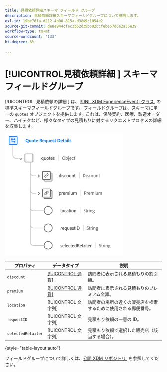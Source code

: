 ```yaml
---
title: 見積依頼詳細スキーマ フィールド グループ
description: 見積依頼詳細スキーマフィールドグループについて説明します。
exl-id: 19be76fa-d212-4b00-815a-d3869c1054e2
source-git-commit: de8e944cfec3b52d25bb02bcfebe57d6a2a35e39
workflow-type: tm+mt
source-wordcount: '133'
ht-degree: 6%

---
```


# [!UICONTROL &#x200B; 見積依頼詳細 &#x200B;] スキーマフィールドグループ

[!UICONTROL &#x200B; 見積依頼の詳細 &#x200B;] は、[[!DNL XDM ExperienceEvent]  クラス &#x200B;](../../classes/experienceevent.md) の標準スキーマフィールドグループです。 フィールドグループは、スキーマに単一の `quotes` オブジェクトを提供します。これは、保険契約、医療、製造オーダー、ハイテクなど、様々なタイプの見積もりに対するリクエストプロセスの詳細を収集します。

![](../../images/field-groups/quote-request-details.png)

| プロパティ | データタイプ | 説明 |
| --- | --- | --- |
| `discount` | [[!UICONTROL 通貨]](../../data-types/currency.md) | 訪問者に表示される見積もりの割引額。 |
| `premium` | [[!UICONTROL 通貨]](../../data-types/currency.md) | 訪問者に表示される見積もりのプレミアム金額。 |
| `location` | [!UICONTROL 文字列] | 訪問者の場所の近くの販売店を検索するために使用される郵便番号。 |
| `requestID` | [!UICONTROL 文字列] | 見積もり依頼の一意の ID。 |
| `selectedRetailer` | [!UICONTROL 文字列] | 見積もり依頼で選択した販売店（該当する場合）。 |

{style="table-layout:auto"}

フィールドグループについて詳しくは、[&#x200B; 公開 XDM リポジトリ &#x200B;](https://github.com/adobe/xdm/blob/master/docs/reference/fieldgroups/experience-event/experienceevent-quote-request-details.schema.json) を参照してください。
